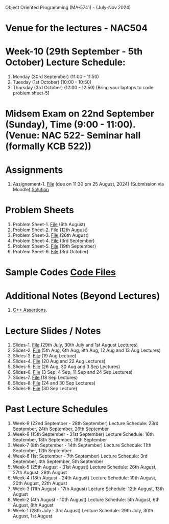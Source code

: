 Object Oriented Programming (MA-5741) - (July-Nov 2024)
# Venue for the lectures - NAC504

# Week-10 (29th September - 5th October) Lecture Schedule:
1. Monday (30rd September) (11:00 - 11:50) 
2. Tuesday (1st October) (10:00 - 10:50)
3. Thursday (3rd October) (12:00 - 12:50) (Bring your laptops to code problem sheet-5)


# Midsem Exam on 22nd September (Sunday), Time (9:00 - 11:00). (Venue: NAC 522- Seminar hall (formally KCB 522))

# Assignments
1. Assignement-1. [File](OOP_August_2024/assignement_1.pdf) (due on 11:30 pm 25 August, 2024) (Submission via Moodle) [Solution](ex_Codes/assngmnt-1_sol.cpp)

# Problem Sheets
1. Problem Sheet-1. [File](OOP_August_2024/problem_sheet-1.pdf) (6th August)
2. Problem Sheet-2. [File](OOP_August_2024/problem_sheet-2.pdf) (12th August)
3. Problem Sheet-3. [File](OOP_August_2024/problem_sheet-3.pdf) (26th August)
4. Problem Sheet-4. [File](OOP_August_2024/problem_sheet-4.pdf) (3rd September)
5. Problem Sheet-5. [File](OOP_August_2024/problem_sheet-5.pdf) (19th September)
6. Problem Sheet-6. [File](OOP_August_2024/problem_sheet-6.pdf) (3rd October)

# Sample Codes [Code Files](example-codes.md)

# Additional Notes (Beyond Lectures)
1. [C++ Assertions](OOP_August_2024/assertions.pdf). 
   
# Lecture Slides / Notes
1. Slides-1. [File](OOP_August_2024/Slides-1.pdf) (29th July, 30th July and 1st August Lectures)
2. Slides-2. [File](OOP_August_2024/Slides-2.pdf) (5th Aug, 6th Aug, 8th Aug, 12 Aug and 13 Aug Lectures)
3. Slides-3. [File](OOP_August_2024/Slides-3.pdf) (19 Aug Lecture)
4. Slides-4. [File](OOP_August_2024/Slides-4.pdf) (20 Aug and 22 Aug Lectures)
5. Slides-5. [File](OOP_August_2024/Slides-5.pdf) (26 Aug, 30 Aug and 3 Sep Lectures)
6. Slides-6. [File](OOP_August_2024/Slides-6.pdf) (3 Sep, 4 Sep, 11 Sep and 24 Sep Lectures)
7. Slides-7. [File](OOP_August_2024/Slides-7.pdf) (18 Sep Lectures)
8. Slides-8. [File](OOP_August_2024/Slides-8.pdf) (24 and 30 Sep Lectures)
9. Slides-9. [File](OOP_August_2024/Slides-9.pdf) (30 Sep Lecture)


# Past Lecture Schedules

1. Week-9 (22nd September - 28th September) Lecture Schedule: 23rd September, 24th September, 26th September
2. Week-8 (15th September - 21st September) Lecture Schedule: 16th September, 18th September, 19th September
3. Week-7 (8th September - 14th September) Lecture Schedule: 11th September, 12th September
4. Week-6 (1st September - 7th September) Lecture Schedule: 3rd September, 4th September, 5th September
5. Week-5 (25th August - 31st August) Lecture Schedule: 26th August, 27th August, 29th August
6. Week-4 (18th August - 24th August) Lecture Schedule: 19th August, 20th August, 22th August
7. Week-3 (11th August - 17th August) Lecture Schedule: 12th August, 13th August
8. Week-2 (4th August - 10th August) Lecture Schedule: 5th August, 6th August, 8th August
9. Week-1 (28th July - 3rd August) Lecture Schedule: 29th July, 30th August, 1st August
